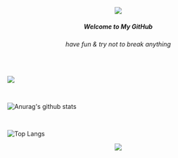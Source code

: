 <p align="center">
  <img align="center" src="https://i.imgur.com/yYciNFW.gif">
  <h5 align="center">Welcome to My GitHub</h5>
  <h6 align="center">have fun & try not to break anything</h6>
</p>
<br>

![](https://komarev.com/ghpvc/?username=mohnishlandge&style=flat-square&color=lightgrey&label=PROFILE+VIEWS)


<br align="center">

![Anurag's github stats](https://github-readme-stats.vercel.app/api?username=mohnishlandge&show_icons=true&theme=dark)

<br>

![Top Langs](https://github-readme-stats.vercel.app/api/top-langs/?username=mohnishlandge&layout=compact&theme=dark)

<div align="center">
  <img src="https://assets.website-files.com/5e51b3b0337309d672efd94c/5e51cc5933d368febc351897_footer-img.svg">
</div>
